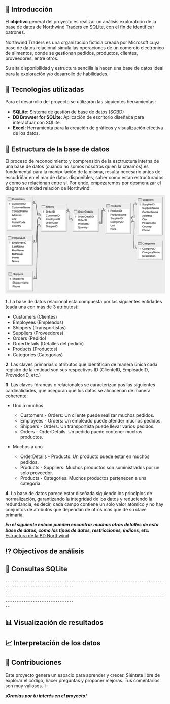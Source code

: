 ## :dart: Introducción

El **objetivo** general del proyecto es realizar un análisis exploratorio de la base de datos de Northwind Traders en SQLite, con el fin de identificar patrones.

Northwind Traders es una organización ficticia creada por Microsoft cuya base de datos relacional simula las operaciones de un comercio electrónico de alimentos, donde se gestionan pedidos, productos, clientes, proveedores, entre otros.

Su alta disponibilidad y estructura sencilla la hacen una base de datos ideal para la exploración y/o desarrollo de habilidades.

## :wrench: Tecnologías utilizadas

Para el desarrollo del proyecto se utilizarón las siguientes herramientas:

- **SQLite:** Sistema de gestión de base de datos (SGBD)
- **DB Browser for SQLite:** Aplicación de escritorio diseñada para interactuar con SQLite. 
- **Excel:** Herramienta para la creación de gráficos y visualización efectiva de los datos.

## :open_file_folder: Estructura de la base de datos

El proceso de reconocimiento y comprensión de la esctructura interna de una base de datos (cuando no somos nosotros quien la creamos) es fundamental para la manipulación de la misma, resulta necesario antes de escudriñar en el mar de datos disponibles, saber como estan estructurados y como se relacionan entre si. Por ende, empezaremos por desmenuzar el diagrama entidad relación de Northwind:

![DER](https://github.com/Johanna-Rojas/BD_NORTHWIND/blob/main/Northwind_E-R_Diagram.png)

**1.** La base de datos relacional esta compuesta por las siguientes entidades (cada una con más de 3 atributos):
- Customers (Clientes)
- Employees (Empleados)
- Shippers (Transportistas)
- Suppliers (Proveedores)
- Orders (Pedido)
- OrderDetails (Detalles del pedido)
- Products (Productos)
- Categories (Categorias)

**2.** Las claves primarias o atributos que identifican de manera única cada registro de la entidad son sus respectivos ID (ClienteID, EmpleadoID, ProvedorID, etc.) 

**3.** Las claves fóraneas o relacionales se caracterizan pos las siguientes cardinalidades, que aseguran que los datos se almacenan de manera coherente:

* Uno a muchos
   - Customers - Orders: Un cliente puede realizar muchos pedidos.
   - Employees - Orders: Un empleado puede atender muchos pedidos.
   - Shippers - Orders: Un transportista puede llevar varios pedidos.
   - Orders - OrderDetails: Un pedido puede contener muchos productos.

* Muchos a uno
   - OrderDetails - Products: Un producto puede estar en muchos pedidos.
   - Products - Suppliers: Muchos productos son suministrados por un solo proveedor.
   - Products - Categories: Muchos productos pertenecen a una categoría.

**4.** La base de datos parece estar diseñada siguiendo los principios de normalización, garantizando la integridad de los datos y reduciendo la redundancia, es decir, cada campo contiene un solo valor atómico y no hay conjuntos de atributos que dependan de otros más que de su clave primaria.

***En el siguiente enlace pueden encontrar muchos otros detalles de esta base de datos, como los tipos de datos, restricciones, índices, etc:*** [Estructura de la BD Northwind](https://en.wikiversity.org/wiki/Database_Examples/Northwind)

## :interrobang: Objectivos de análisis



## :bookmark_tabs: Consultas SQLite

~~~
----------------------------------------------------------------------------------------------------
-- 
----------------------------------------------------------------------------------------------------
-- 
~~~

## :bar_chart: Visualización de resultados

## :chart_with_upwards_trend: Interpretación de los datos



## :pencil: Contribuciones

Este proyecto genera un espacio para aprender y crecer. 
Siéntete libre de explorar el código, hacer preguntas y proponer mejoras. 
Tus comentarios son muy valiosos. :sparkles:

***¡Gracias por tu interés en el proyecto!***